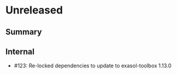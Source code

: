 # Unreleased

## Summary

<tbd>

## Internal

* #123: Re-locked dependencies to update to exasol-toolbox 1.13.0